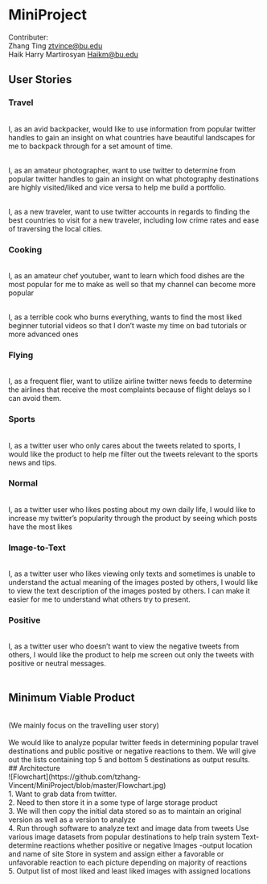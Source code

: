 # MiniProject


Contributer: <br>
Zhang Ting              ztvince@bu.edu <br>
Haik Harry Martirosyan  Haikm@bu.edu

## User Stories

### Travel
<br>I, as an avid backpacker, would like to use information from popular twitter handles to gain an insight on what countries have beautiful landscapes for me to backpack through for a set amount of time. 

<br>I, as an amateur photographer, want to use twitter to determine from popular twitter handles to gain an insight on what photography destinations are highly visited/liked and vice versa to help me build a portfolio. 

<br>I, as a new traveler, want to use twitter accounts in regards to finding the best countries to visit for a new traveler, including low crime rates and ease of traversing the local cities.
<br>
### Cooking
<br>I, as an amateur chef youtuber, want to learn which food dishes are the most popular for me to make as well so that my channel can become more popular

<br>I, as a terrible cook who burns everything, wants to find the most liked beginner tutorial videos so that I don’t waste my time on bad tutorials or more advanced ones
<br>
### Flying
<br>I, as a frequent flier, want to utilize airline twitter news feeds to determine the airlines that receive the most complaints because of flight delays so I can avoid them.
<br>
### Sports
<br>I, as a twitter user who only cares about the tweets related to sports, I would like the product to help me filter out the tweets relevant to the sports news and tips.
<br>
### Normal
<br>I, as a twitter user who likes posting about my own daily life, I would like to increase my twitter’s popularity through the product by seeing which posts have the most likes
<br>
### Image-to-Text
<br>I, as a twitter user who likes viewing only texts and sometimes is unable to understand the actual meaning of the images posted by others, I would like to view the text description of the images posted by others. I can make it easier for me to understand what others try to present.
<br>
### Positive
<br> I, as a twitter user who doesn’t want to view the negative tweets from others, I would like the product to help me screen out only the tweets with positive or neutral messages.
<br>
<br>
## Minimum Viable Product
<br>
(We mainly focus on the travelling user story)<br>
<br>We would like to analyze popular twitter feeds in determining popular travel destinations and public positive or negative reactions to them. We will give out the lists containing top 5 and bottom 5 destinations as output results.
<br>
## Architecture
<br>
![Flowchart](https://github.com/tzhang-Vincent/MiniProject/blob/master/Flowchart.jpg)
<br>
1. Want to grab data from twitter.
<br>
2. Need to then store it in a some type of large storage product
<br>
3. We will then copy the initial data stored so as to maintain an original version as well as a version to analyze
<br>
4. Run through software to analyze text and image data from tweets
Use various image datasets from popular destinations to help train system
Text-determine reactions whether positive or negative
Images -output location and name of site
Store in system and assign either a favorable or unfavorable reaction to each picture 
depending on majority of reactions 
<br>
5. Output list of most liked and least liked images with assigned locations
<br>

